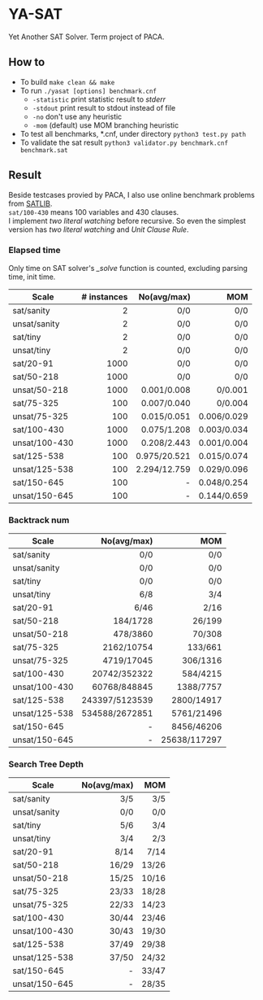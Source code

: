 # YA-SAT
Yet Another SAT Solver. Term project of PACA.


## How to
- To build `make clean && make`  
- To run `./yasat [options] benchmark.cnf`  
    - `-statistic` print statistic result to _stderr_  
    - `-stdout` print result to stdout instead of file  
    - `-no` don't use any heuristic  
    - `-mom` (default) use MOM branching heuristic  
- To test all benchmarks, *.cnf, under directory `python3 test.py path`  
- To validate the sat result `python3 validator.py benchmark.cnf benchmark.sat`  


## Result
Beside testcases provied by PACA, I also use online benchmark problems from [SATLIB](http://www.cs.ubc.ca/~hoos/SATLIB/benchm.html).  
`sat/100-430` means 100 variables and 430 clauses.  
I implement _two literal watching_ before recursive. So even the simplest version has _two literal watching_ and _Unit Clause Rule_.  

### Elapsed time
Only time on SAT solver's _\_solve_ function is counted, excluding parsing time, init time.  

| Scale | # instances | No(avg/max) | MOM |
| ---- | ----: | ----: | ----: |
| sat/sanity | 2 | 0/0 | 0/0 |
| unsat/sanity | 2 | 0/0 | 0/0 |
| sat/tiny | 2 | 0/0 | 0/0 |
| unsat/tiny | 2 | 0/0 | 0/0 |
| sat/20-91 | 1000 | 0/0 | 0/0 |
| sat/50-218 | 1000 | 0/0 | 0/0 |
| unsat/50-218 | 1000 | 0.001/0.008 | 0/0.001 |
| sat/75-325 | 100 | 0.007/0.040 | 0/0.004 |
| unsat/75-325 | 100 | 0.015/0.051 | 0.006/0.029 |
| sat/100-430 | 1000 | 0.075/1.208 | 0.003/0.034 |
| unsat/100-430 | 1000 | 0.208/2.443 | 0.001/0.004 |
| sat/125-538 | 100 | 0.975/20.521 | 0.015/0.074 |
| unsat/125-538 | 100 | 2.294/12.759 | 0.029/0.096 |
| sat/150-645 | 100 | - | 0.048/0.254 |
| unsat/150-645 | 100 | - | 0.144/0.659 |

### Backtrack num
| Scale | No(avg/max) | MOM |
| ---- | ----: | ----: |
| sat/sanity | 0/0 | 0/0 |
| unsat/sanity | 0/0 | 0/0 |
| sat/tiny | 0/0 | 0/0 |
| unsat/tiny | 6/8 | 3/4 |
| sat/20-91 | 6/46 | 2/16 |
| sat/50-218 | 184/1728 | 26/199 |
| unsat/50-218 | 478/3860 | 70/308 |
| sat/75-325 | 2162/10754 | 133/661 |
| unsat/75-325 | 4719/17045 | 306/1316 |
| sat/100-430 | 20742/352322 | 584/4215 |
| unsat/100-430 | 60768/848845 | 1388/7757 |
| sat/125-538 | 243397/5123539 | 2800/14917 |
| unsat/125-538 | 534588/2672851 | 5761/21496 |
| sat/150-645 | - | 8456/46206 |
| unsat/150-645 | - | 25638/117297 |

### Search Tree Depth
| Scale | No(avg/max) | MOM |
| ---- | ----: | ----: |
| sat/sanity | 3/5 | 3/5 |
| unsat/sanity | 0/0 | 0/0 |
| sat/tiny | 5/6 | 3/4 |
| unsat/tiny | 3/4 | 2/3 |
| sat/20-91 | 8/14 | 7/14 |
| sat/50-218 | 16/29 | 13/26 |
| unsat/50-218 | 15/25 | 10/16 |
| sat/75-325 | 23/33 | 18/28 |
| unsat/75-325 | 22/33 | 14/23 |
| sat/100-430 | 30/44 | 23/46 |
| unsat/100-430 | 30/43 | 19/30 |
| sat/125-538 | 37/49 | 29/38 |
| unsat/125-538 | 37/50 | 24/32 |
| sat/150-645 | - | 33/47 |
| unsat/150-645 | - | 28/35 |

